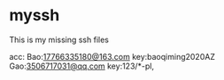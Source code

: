 # myssh
This is my missing ssh files

acc:
  Bao:17766335180@163.com key:baoqiming2020AZ
  Gao:3506717031@qq.com key:123/*-pl,
